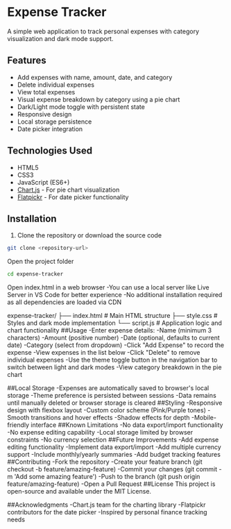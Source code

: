 # Expense Tracker

A simple web application to track personal expenses with category visualization and dark mode support.

## Features
- Add expenses with name, amount, date, and category
- Delete individual expenses
- View total expenses
- Visual expense breakdown by category using a pie chart
- Dark/Light mode toggle with persistent state
- Responsive design
- Local storage persistence
- Date picker integration

## Technologies Used
- HTML5
- CSS3
- JavaScript (ES6+)
- [Chart.js](https://www.chartjs.org/) - For pie chart visualization
- [Flatpickr](https://flatpickr.js.org/) - For date picker functionality

## Installation
1. Clone the repository or download the source code
```bash
git clone <repository-url>
```
Open the project folder
```bash
cd expense-tracker
```
Open index.html in a web browser
-You can use a local server like Live Server in VS Code for better experience
-No additional installation required as all dependencies are loaded via CDN

expense-tracker/
├── index.html    # Main HTML structure
├── style.css     # Styles and dark mode implementation
└── script.js     # Application logic and chart functionality
##Usage
-Enter expense details:
-Name (minimum 3 characters)
-Amount (positive number)
-Date (optional, defaults to current date)
-Category (select from dropdown)
-Click "Add Expense" to record the expense
-View expenses in the list below
-Click "Delete" to remove individual expenses
-Use the theme toggle button in the navigation bar to switch between light and dark modes
-View category breakdown in the pie chart

##Local Storage
-Expenses are automatically saved to browser's local storage
-Theme preference is persisted between sessions
-Data remains until manually deleted or browser storage is cleared
##Styling
-Responsive design with flexbox layout
-Custom color scheme (Pink/Purple tones)
-Smooth transitions and hover effects
-Shadow effects for depth
-Mobile-friendly interface
##Known Limitations
-No data export/import functionality
-No expense editing capability
-Local storage limited by browser constraints
-No currency selection
##Future Improvements
-Add expense editing functionality
-Implement data export/import
-Add multiple currency support
-Include monthly/yearly summaries
-Add budget tracking features
##Contributing
-Fork the repository
-Create your feature branch (git checkout -b feature/amazing-feature)
-Commit your changes (git commit -m 'Add some amazing feature')
-Push to the branch (git push origin feature/amazing-feature)
-Open a Pull Request
##License
This project is open-source and available under the MIT License.

##Acknowledgments
-Chart.js team for the charting library
-Flatpickr contributors for the date picker
-Inspired by personal finance tracking needs
